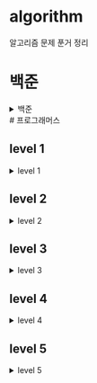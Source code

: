 # algorithm

알고리즘 문제 푼거 정리

# 백준

<details>
<summary>백준</summary>

단계별로 풀기 푸는중

1. 입출력과 사칙연산 (완료)
2. if 문 (완료)
3. for 문 (완료)
4. while 문 (완료)
5. 1차원 배열 (완료)
6. 함수
7. 문자열
8. 기본 수학1
9. 기본 수학2
10. 재귀
11. 브루트 포스
12. 정렬
13. 집합과 맵
14. 백트래킹
15. 동적 계획법 1
16. 그리디 알고리즘
17. 정수론 및 조합론
18. 스택
19. 큐, 덱
20. 분할 정복
21. 이분 탐색
22. 우선순위 큐
23. 동적 계획법 2
24. DFS와 BFS
25. 최단 경로
26. 투 포인터
27. 동적 계획법과 최단거리 역추적
28. 트리
29. 유니온 파인드

</details>
# 프로그래머스

## level 1

<details>
<summary>level 1</summary>

| 문제번호 | 문제 이름                    |     언어     | 해결 여부 | 해결 날짜 |
| :------: | ---------------------------- | :----------: | :-------: | :-------: |
|    1     | K번째수                      |      JS      |     O     |           |
|    2     | 소수만들기                   |              |           |           |
|    3     | 음양 더하기                  |              |           |           |
|    4     | 신규 아이디 추천             |              |           |           |
|    5     | 폰켓몬                       |      JS      |     O     | 21.06.24  |
|    6     | 로또의 최고 순위와 최저 순위 |              |           |           |
|    7     | 모든 레코드 조회하기         | Oracle,MySQL |     O     | 21.06.24  |
|    8     | 체육복                       |              |           |           |
|    9     | 완주하지 못한 선수           |      JS      |     O     | 21.02.13  |
|    10    | 모의고사                     |      JS      |     O     | 21.02.15  |
|    11    | 내적                         |              |           |           |
|    12    | 크레인 인형뽑기 게임         |      JS      |     O     |   21.02   |
|    13    | 키패드 누르기                |              |           |           |
|    14    | 최댓값 구하기                |    MySQL     |     O     | 21.06.15  |
|    15    | 이름이 없는 동물의 아이디    |    MySQL     |     O     | 21.06.15  |
|    16    | 약수의 개수와 덧셈           |              |           |           |
|    17    | 예산                         |              |           |           |
|    18    | 3진법 뒤집기                 |      JS      |     O     |     ?     |
|    19    | 실패율                       |              |           |           |
|    20    | 역순 정렬하기                |    MySQL     |     O     | 21.06.15  |
|    21    | 이름이 있는 동물의 아이디    |    MySQL     |     O     | 21.06.15  |
|    22    | 아픈 동물 찾기               |    MySQL     |     O     | 21.06.15  |
|    23    | 두개 더 뽑아서 더하기        |      JS      |     O     |     ?     |
|    24    | 2016년                       |              |           |           |
|    25    | 어린 동물 찾기               |    MySQL     |     O     | 21.06.15  |
|    26    | 동물의 아이디와 이름         |    MySQL     |     O     | 21.06.15  |
|    27    | [1차] 비밀지도               |              |           |           |
|    28    | 여러 기준으로 정렬하기       |    MySQL     |     O     |           |
|    29    | 가운데 글자 가져오기         |              |           |           |
|    30    | 상위 n개 레코드              |              |           |           |
|    31    | [1차] 다트 게임              |              |           |           |
|    32    | 같은 숫자는 싫어             |              |           |           |
|    33    | 나누어 떨어지는 숫자 배열    |      JS      |     O     |     ?     |
|    34    | 두 정수 사이의 합            |              |           |           |
|    35    | 문자열 내 마음대로 정렬하기  |              |           |           |
|    36    | 문자열 내 p와 y의 개수       |      JS      |     O     |     ?     |
|    37    | 문자열 내림차순으로 배치하기 |              |           |           |
|    38    | 문자열 다르기 기본           |      JS      |     O     |     ?     |
|    39    | 서울에서 김서방 찾기         |      JS      |     O     |     ?     |
|    40    | 소수 찾기                    |      JS      |     O     | 21.06.24  |
|    41    | 수박수박수박수박수박수?      |              |           |           |
|    42    | 문자열을 정수로 바꾸기       |              |           |           |
|    43    | 시저 암호                    |              |           |           |
|    44    | 약수의 합                    |              |           |           |
|    45    | 이상한 문자 만들기           |              |           |           |
|    46    | 자릿수 더하기                |              |           |           |
|    47    | 자연수 뒤집어 배열로 만들기  |              |           |           |
|    48    | 정수 내림차순으로 배치하기   |              |           |           |
|    49    | 정수 제곱근 판별             |              |           |           |
|    50    | 제일 작은 수 제거하기        |              |           |           |
|    51    | 짝수와 홀수                  |              |           |           |
|    52    | 최대공약수와 최소공배수      |              |           |           |
|    53    | 콜라츠 추측                  |              |           |           |
|    54    | 평균 구하기                  |              |           |           |
|    55    | 하샤드 수                    |              |           |           |
|    56    | 핸드폰 번호 가리기           |              |           |           |
|    57    | 행렬의 덧셈                  |              |           |           |
|    58    | x만큼 간격이 있는 n개의 숫자 |              |           |           |
|    59    | 직사각형 별찍기              |              |           |           |

</details>

## level 2

<details>
<summary>level 2</summary>

</details>

## level 3

<details>
<summary>level 3</summary>

</details>

## level 4

<details>
<summary>level 4</summary>

</details>

## level 5

<details>
<summary>level 5</summary>

</details>
